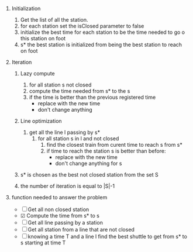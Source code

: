 1. Initialization
   1. Get the list of all the station.
   2. for each station set the isClosed parameter to false
   3. initialize the best time for each station to be the time needed to go o this station on foot
   4. s* the best station is initialized from being the best station to reach on foot
   

2. Iteration
   1. Lazy compute
      1. for all station s not closed
      2. compute the time needed from s* to the s
      3. if the time is better than the previous registered time
         - replace with the new time
         - don't change anything
 
   2. Line optimization
      1. get all the line l passing by s*
         1. for all station s in l and not closed
            1. find the closest train from curent time to reach s from s*
            2. if time to reach the station s is better than before:
               - replace with the new time
               - don't change anything for s
   3. s* is chosen as the best not closed station from the set S
   4. the number of iteration is equal to |S|-1



3. function needed to answer the problem 
   * ☐ Get all non closed station
   * ☑ Compute the time from s* to s
   * ☐ Get all line passing by a station 
   * ☐ Get all station from a line that are not closed
   * ☐ knowing a time T and a line l find the best shuttle to get from s* to s starting at time T